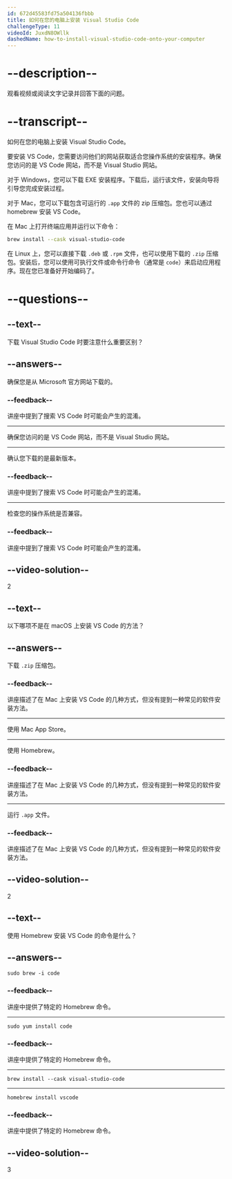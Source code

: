 ```yaml
---
id: 672d45583fd75a504136fbbb
title: 如何在您的电脑上安装 Visual Studio Code
challengeType: 11
videoId: JuxdN8OWllk
dashedName: how-to-install-visual-studio-code-onto-your-computer
---
```


# --description--

观看视频或阅读文字记录并回答下面的问题。

# --transcript--

如何在您的电脑上安装 Visual Studio Code。

要安装 VS Code，您需要访问他们的网站获取适合您操作系统的安装程序。确保您访问的是 VS Code 网站，而不是 Visual Studio 网站。

对于 Windows，您可以下载 EXE 安装程序。下载后，运行该文件，安装向导将引导您完成安装过程。

对于 Mac，您可以下载包含可运行的 `.app` 文件的 zip 压缩包。您也可以通过 homebrew 安装 VS Code。

在 Mac 上打开终端应用并运行以下命令：

```sh
brew install --cask visual-studio-code
```

在 Linux 上，您可以直接下载 `.deb` 或 `.rpm` 文件，也可以使用下载的 `.zip` 压缩包。安装后，您可以使用可执行文件或命令行命令（通常是 `code`）来启动应用程序。现在您已准备好开始编码了。

# --questions--

## --text--

下载 Visual Studio Code 时要注意什么重要区别？

## --answers--

确保您是从 Microsoft 官方网站下载的。

### --feedback--

讲座中提到了搜索 VS Code 时可能会产生的混淆。

---

确保您访问的是 VS Code 网站，而不是 Visual Studio 网站。

---

确认您下载的是最新版本。

### --feedback--

讲座中提到了搜索 VS Code 时可能会产生的混淆。

---

检查您的操作系统是否兼容。

### --feedback--

讲座中提到了搜索 VS Code 时可能会产生的混淆。

## --video-solution--

2

## --text--

以下哪项不是在 macOS 上安装 VS Code 的方法？

## --answers--

下载 `.zip` 压缩包。

### --feedback--

讲座描述了在 Mac 上安装 VS Code 的几种方式，但没有提到一种常见的软件安装方法。

---

使用 Mac App Store。

---

使用 Homebrew。

### --feedback--

讲座描述了在 Mac 上安装 VS Code 的几种方式，但没有提到一种常见的软件安装方法。

---

运行 `.app` 文件。

### --feedback--

讲座描述了在 Mac 上安装 VS Code 的几种方式，但没有提到一种常见的软件安装方法。

## --video-solution--

2

## --text--

使用 Homebrew 安装 VS Code 的命令是什么？

## --answers--

`sudo brew -i code`

### --feedback--

讲座中提供了特定的 Homebrew 命令。

---

`sudo yum install code`

### --feedback--

讲座中提供了特定的 Homebrew 命令。

---

`brew install --cask visual-studio-code`

---

`homebrew install vscode`

### --feedback--

讲座中提供了特定的 Homebrew 命令。

## --video-solution--

3
